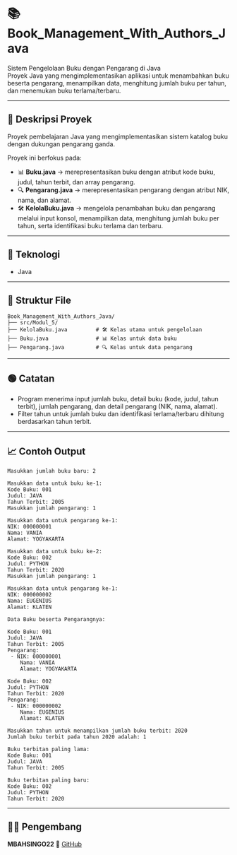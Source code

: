 # 📚 Book_Management_With_Authors_Java

Sistem Pengelolaan Buku dengan Pengarang di Java  
Proyek Java yang mengimplementasikan aplikasi untuk menambahkan buku beserta pengarang, menampilkan data, menghitung jumlah buku per tahun, dan menemukan buku terlama/terbaru.

---

## 📖 Deskripsi Proyek

Proyek pembelajaran Java yang mengimplementasikan sistem katalog buku dengan dukungan pengarang ganda.  

Proyek ini berfokus pada:
- 📊 **Buku.java** → merepresentasikan buku dengan atribut kode buku, judul, tahun terbit, dan array pengarang.  
- 🔍 **Pengarang.java** → merepresentasikan pengarang dengan atribut NIK, nama, dan alamat.  
- 🛠️ **KelolaBuku.java** → mengelola penambahan buku dan pengarang melalui input konsol, menampilkan data, menghitung jumlah buku per tahun, serta identifikasi buku terlama dan terbaru. 

---

## 🧠 Teknologi
- Java

---

## 📂 Struktur File
```
Book_Management_With_Authors_Java/
├── src/Modul_5/
├── KelolaBuku.java         # 🛠️ Kelas utama untuk pengelolaan
├── Buku.java               # 📊 Kelas untuk data buku
├── Pengarang.java          # 🔍 Kelas untuk data pengarang
```
---

## 🟢 Catatan 
- Program menerima input jumlah buku, detail buku (kode, judul, tahun terbit), jumlah pengarang, dan detail pengarang (NIK, nama, alamat).  
- Filter tahun untuk jumlah buku dan identifikasi terlama/terbaru dihitung berdasarkan tahun terbit.   

---

## 📈 Contoh Output
```
Masukkan jumlah buku baru: 2

Masukkan data untuk buku ke-1:
Kode Buku: 001
Judul: JAVA
Tahun Terbit: 2005
Masukkan jumlah pengarang: 1

Masukkan data untuk pengarang ke-1:
NIK: 000000001
Nama: VANIA
Alamat: YOGYAKARTA

Masukkan data untuk buku ke-2:
Kode Buku: 002
Judul: PYTHON
Tahun Terbit: 2020
Masukkan jumlah pengarang: 1

Masukkan data untuk pengarang ke-1:
NIK: 000000002
Nama: EUGENIUS
Alamat: KLATEN

Data Buku beserta Pengarangnya:

Kode Buku: 001
Judul: JAVA
Tahun Terbit: 2005
Pengarang:
 - NIK: 000000001
    Nama: VANIA
    Alamat: YOGYAKARTA

Kode Buku: 002
Judul: PYTHON
Tahun Terbit: 2020
Pengarang:
 - NIK: 000000002
    Nama: EUGENIUS
    Alamat: KLATEN

Masukkan tahun untuk menampilkan jumlah buku terbit: 2020
Jumlah buku terbit pada tahun 2020 adalah: 1

Buku terbitan paling lama:
Kode Buku: 001
Judul: JAVA
Tahun Terbit: 2005

Buku terbitan paling baru:
Kode Buku: 002
Judul: PYTHON
Tahun Terbit: 2020
```

---

## 👨‍💻 Pengembang
**MBAHSINGO22** 🔗 [GitHub](https://github.com/MBAHSINGO22)
